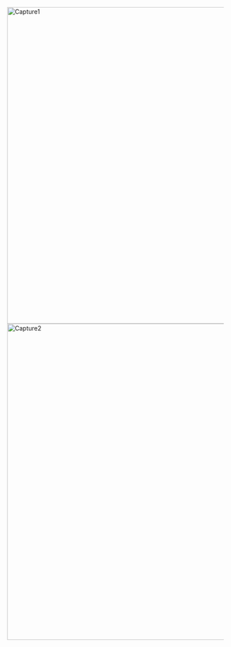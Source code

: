 <img width="736" alt="Capture1" src="https://user-images.githubusercontent.com/77845973/121934616-b8c74e00-cd71-11eb-99ea-cc07f6b82ae7.PNG">
<img width="735" alt="Capture2" src="https://user-images.githubusercontent.com/77845973/121934814-f5934500-cd71-11eb-83e6-a68787ec3537.PNG">
